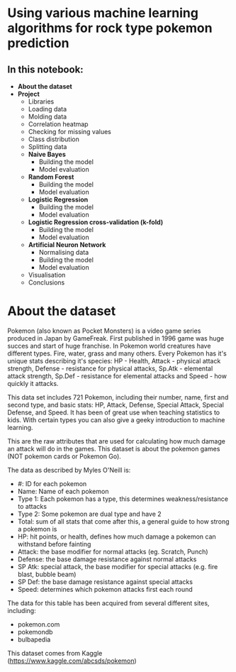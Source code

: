 # Using various machine learning algorithms for rock type pokemon prediction

## In this notebook:
- **About the dataset**
- **Project**
    - Libraries
    - Loading data
    - Molding data
    - Correlation heatmap
    - Checking for missing values
    - Class distribution
    - Splitting data
    - **Naive Bayes**
        - Building the model
        - Model evaluation
    - **Random Forest**
        - Building the model
        - Model evaluation
    - **Logistic Regression**
        - Building the model
        - Model evaluation
    - **Logistic Regression cross-validation (k-fold)**
        - Building the model
        - Model evaluation
    - **Artificial Neuron Network**
        - Normalising data
        - Building the model
        - Model evaluation 
    - Visualisation
    - Conclusions



# About the dataset


Pokemon (also known as Pocket Monsters) is a video game series produced in Japan by GameFreak. First published in 1996 game was huge succes and start of huge franchise. In Pokemon world creatures have different types. Fire, water, grass and many others. Every Pokemon has it's unique stats describing it's species: HP - Health, Attack - physical attack strength, Defense - resistance for physical attacks, Sp.Atk - elemental attack strength, Sp.Def - resistance for elemental attacks and Speed - how quickly it attacks. 

This data set includes 721 Pokemon, including their number, name, first and second type, and basic stats: HP, Attack, Defense, Special Attack, Special Defense, and Speed. It has been of great use when teaching statistics to kids. With certain types you can also give a geeky introduction to machine learning.

This are the raw attributes that are used for calculating how much damage an attack will do in the games. This dataset is about the pokemon games (NOT pokemon cards or Pokemon Go).

The data as described by Myles O'Neill is:

* #: ID for each pokemon
* Name: Name of each pokemon
* Type 1: Each pokemon has a type, this determines weakness/resistance to attacks
* Type 2: Some pokemon are dual type and have 2
* Total: sum of all stats that come after this, a general guide to how strong a pokemon is
* HP: hit points, or health, defines how much damage a pokemon can withstand before fainting
* Attack: the base modifier for normal attacks (eg. Scratch, Punch)
* Defense: the base damage resistance against normal attacks
* SP Atk: special attack, the base modifier for special attacks (e.g. fire blast, bubble beam)
* SP Def: the base damage resistance against special attacks
* Speed: determines which pokemon attacks first each round

The data for this table has been acquired from several different sites, including:

* pokemon.com
* pokemondb
* bulbapedia

This dataset comes from Kaggle (https://www.kaggle.com/abcsds/pokemon)